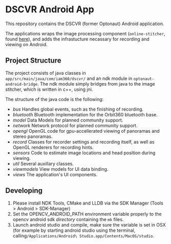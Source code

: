 # DSCVR Android App

This repository contains the DSCVR (former Optonaut) Android application. 

The applications wraps the image processing component (`online-stitcher`, found [here]()), and adds the infrastucture necassary for recording and viewing on Android. 

## Project Structure

The project consists of java classes in `app/src/main/java/com/iam360/dscvr/` and an ndk module in `optonaut-android-bridge`. The ndk module simply bridges from java to the image stitcher, which is written in c++, using jni. 

The structure of the java code is the following: 
* *bus* Handles global events, such as the finishing of recording. 
* *bluetooth* Bluetooth implementation for the Orbit360 bluetooth base. 
* *model* Data Models for planned community support. 
* *network* Network protocol for planned community support. 
* *opengl* OpenGL code for gpu-accellerated viewing of panoramas and stereo panoramas.
* *record* Classes for recorder settings and recording itself, as well as OpenGL renderers for recording hints. 
* *sensors* Code to estimate image locations and head position during viewing. 
* *util* Several auxillary classes. 
* *viewmodels* View models for UI data binding. 
* *views* The application's UI components. 

## Developing

1) Please install NDK Tools, CMake and LLDB via the SDK Manager (Tools > Android > SDK-Manager)
2) Set the OPENCV_ANDROID_PATH environment variable properly to the opencv android sdk *directory* containing the `mk` files.
3) Launch android studio and compile, make sure the variable is set in OSX (for example by starting android studio using the terminal, calling`/Applications/Android\ Studio.app/Contents/MacOS/studio`. 